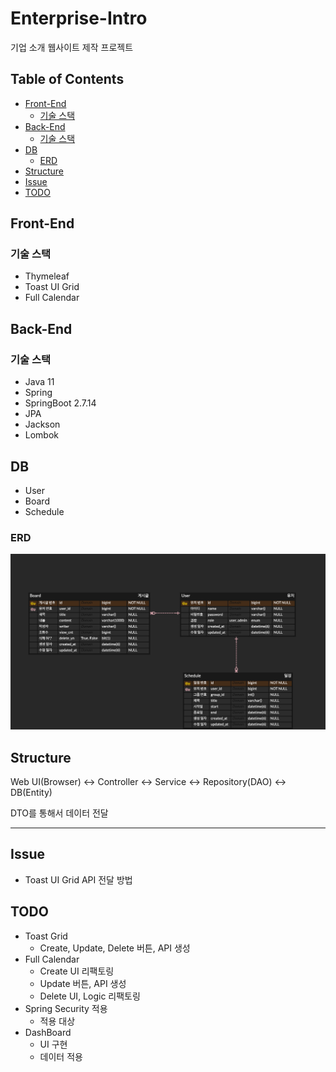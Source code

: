 # Enterprise-Intro
기업 소개 웹사이트 제작 프로젝트

## Table of Contents
- [Front-End](#front-end)
  - [기술 스택](#기술-스택)
- [Back-End](#back-end)
  - [기술 스택](#기술-스택-1)
- [DB](#db)
  - [ERD](#erd)
- [Structure](#structure)
- [Issue](#issue)
- [TODO](#todo)

## Front-End
### 기술 스택
- Thymeleaf
- Toast UI Grid
- Full Calendar

## Back-End
### 기술 스택
- Java 11
- Spring 
- SpringBoot 2.7.14
- JPA
- Jackson
- Lombok

## DB
- User
- Board
- Schedule

### ERD
![erd](./erd.png)

## Structure
Web UI(Browser) <-> Controller <-> Service <-> Repository(DAO) <-> DB(Entity)

DTO를 통해서 데이터 전달

---

## Issue
- Toast UI Grid API 전달 방법

## TODO
- Toast Grid
  - Create, Update, Delete 버튼, API 생성
- Full Calendar
  - Create UI 리팩토링
  - Update 버튼, API 생성
  - Delete UI, Logic 리팩토링
- Spring Security 적용
  - 적용 대상
- DashBoard
  - UI 구현
  - 데이터 적용